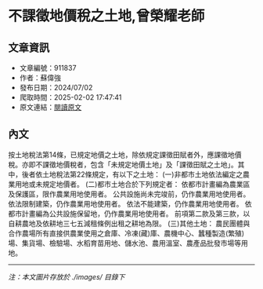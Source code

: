 # 不課徵地價稅之土地,曾榮耀老師

## 文章資訊
- 文章編號：911837
- 作者：蘇偉強
- 發布日期：2024/07/02
- 爬取時間：2025-02-02 17:47:41
- 原文連結：[閱讀原文](https://real-estate.get.com.tw/Columns/detail.aspx?no=911837)

## 內文
按土地稅法第14條，已規定地價之土地，除依規定課徵田賦者外，應課徵地價稅。亦即不課徵地價稅者，包含「未規定地價土地」及「課徵田賦之土地」。其中，後者依土地稅法第22條規定，有以下之土地：
(一)非都市土地依法編定之農業用地或未規定地價者。
(二)都市土地合於下列規定者：
依都市計畫編為農業區及保護區，限作農業用地使用者。
公共設施尚未完竣前，仍作農業用地使用者。
依法限制建築，仍作農業用地使用者。
依法不能建築，仍作農業用地使用者。
依都市計畫編為公共設施保留地，仍作農業用地使用者。
前項第二款及第三款，以自耕農地及依耕地三七五減租條例出租之耕地為限。
(三)其他土地：
農民團體與合作農場所有直接供農業使用之倉庫、冷凍(藏)庫、農機中心、蠶種製造(繁殖)場、集貨場、檢驗場、水稻育苗用地、儲水池、農用溫室、農產品批發市場等用地。

---
*注：本文圖片存放於 ./images/ 目錄下*
